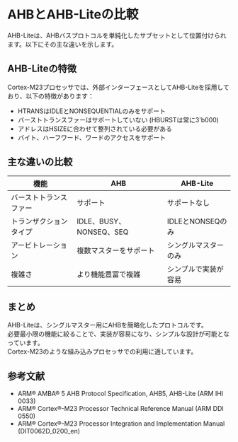 # AHBとAHB-Liteの比較

AHB-Liteは、AHBバスプロトコルを単純化したサブセットとして位置付けられます。以下にその主な違いを示します。

## AHB-Liteの特徴
Cortex-M23プロセッサでは、外部インターフェースとしてAHB-Liteを採用しており、以下の特徴があります：

- HTRANSはIDLEとNONSEQUENTIALのみをサポート
- バーストトランスファーはサポートしていない (HBURSTは常に3'b000)
- アドレスはHSIZEに合わせて整列されている必要がある
- バイト、ハーフワード、ワードのアクセスをサポート

## 主な違いの比較

| 機能 | AHB | AHB-Lite |
|------|-----|-----------|
| バーストトランスファー | サポート | サポートなし |
| トランザクションタイプ | IDLE、BUSY、NONSEQ、SEQ | IDLEとNONSEQのみ |
| アービトレーション | 複数マスターをサポート | シングルマスターのみ |
| 複雑さ | より機能豊富で複雑 | シンプルで実装が容易 |

## まとめ
AHB-Liteは、シングルマスター用にAHBを簡略化したプロトコルです。<br>
必要最小限の機能に絞ることで、実装が容易になり、シンプルな設計が可能となっています。<br>
Cortex-M23のような組み込みプロセッサでの利用に適しています。

## 参考文献
- ARM® AMBA® 5 AHB Protocol Specification, AHB5, AHB-Lite (ARM IHI 0033)
- ARM® Cortex®-M23 Processor Technical Reference Manual (ARM DDI 0550)
- ARM® Cortex®-M23 Processor Integration and Implementation Manual (DIT0062D_0200_en)
